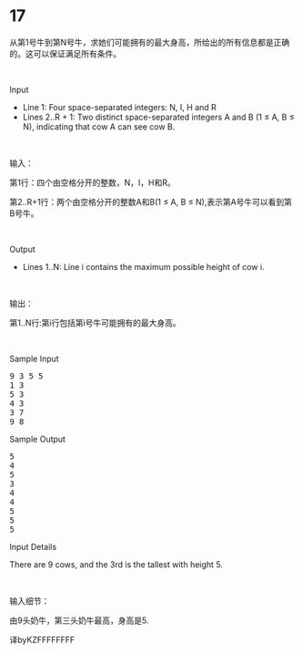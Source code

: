 

# 17


<p>
从第1号牛到第N号牛，求她们可能拥有的最大身高，所给出的所有信息都是正确的。这可以保证满足所有条件。
</p>
<p>
<br/>
</p>
<p>
Input
</p>
<ul>
<li>
Line 1: Four space-separated integers: N, I, H and R
</li>
<li>
Lines 2..R + 1: Two distinct space-separated integers A and B (1 ≤ A, B ≤ N), indicating that cow A can see cow B.
</li>
</ul>
<p>
<br/>
</p>
<p>
输入：
</p>
<p>
第1行：四个由空格分开的整数，N，I，H和R。
</p>
<p>
第2..R+1行：两个由空格分开的整数A和B(1 ≤ A, B ≤ N),表示第A号牛可以看到第B号牛。
</p>
<p>
<br/>
</p>
<p>
Output
</p>
<ul>
<li>
Lines 1..N: Line i contains the maximum possible height of cow i.
</li>
</ul>
<p>
<br/>
</p>
<p>
输出：
</p>
<p>
第1..N行:第i行包括第i号牛可能拥有的最大身高。
</p>
<p>
<br/>
</p>
<p>
Sample Input
</p>
<pre>9 3 5 5
1 3
5 3
4 3
3 7
9 8
</pre>
<p>
Sample Output
</p>
<pre>5
4
5
3
4
4
5
5
5
</pre>
<p>
Input Details
</p>
<p>
There are 9 cows, and the 3rd is the tallest with height 5.
</p>
<p>
<br/>
</p>
<p>
输入细节：
</p>
<p>
由9头奶牛，第三头奶牛最高，身高是5.
</p>
译byKZFFFFFFFF
<p>
<br/>
</p>
